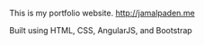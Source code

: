 This is my portfolio website. http://jamalpaden.me

Built using HTML, CSS, AngularJS, and Bootstrap

